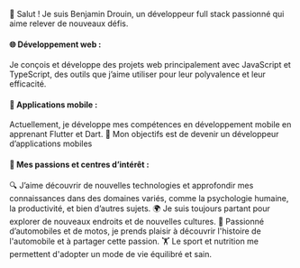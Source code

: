 👋 Salut ! Je suis Benjamin Drouin, un développeur full stack passionné qui aime relever de nouveaux défis.

#### 🌐 Développement web : 
Je conçois et développe des projets web principalement avec JavaScript et TypeScript, des outils que j’aime utiliser pour leur polyvalence et leur efficacité.

#### 📱 Applications mobile : 
Actuellement, je développe mes compétences en développement mobile en apprenant Flutter et Dart. 🎯 Mon objectifs est de devenir un développeur d’applications mobiles

#### 🎨 Mes passions et centres d’intérêt :

🔍 J’aime découvrir de nouvelles technologies et approfondir mes connaissances dans des domaines variés, comme la psychologie humaine, la productivité, et bien d’autres sujets.
🌍 Je suis toujours partant pour explorer de nouveaux endroits et de nouvelles cultures.
🚗 Passionné d’automobiles et de motos, je prends plaisir à découvrir l'histoire de l'automobile et à partager cette passion. 
🏋️ Le sport et nutrition me permettent d'adopter un mode de vie équilibré et sain.
